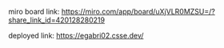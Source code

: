 miro board link: https://miro.com/app/board/uXjVLR0MZSU=/?share_link_id=420128280219

deployed link: https://egabri02.csse.dev/
